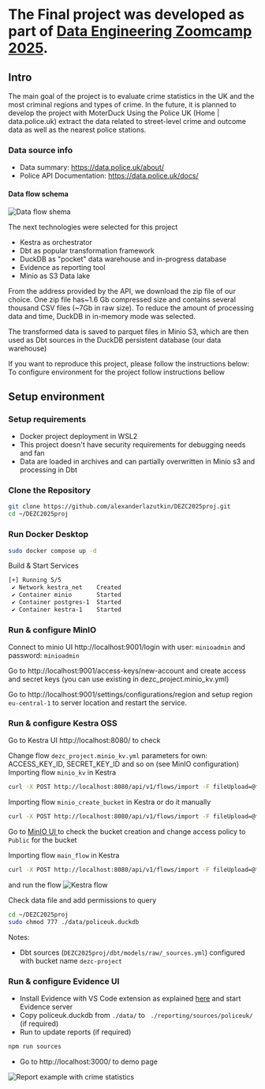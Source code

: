 
# The Final project was developed as part of [Data Engineering Zoomcamp 2025](https://courses.datatalks.club/de-zoomcamp-2025/).

## Intro
The main goal of the project is to evaluate crime statistics in the UK and the most criminal regions and types of crime.
In the future, it is planned to develop the project with MoterDuck
Using the Police UK (Home | data.police.uk) extract the data related to street-level crime and outcome data as well as the nearest police stations. 

### Data source info
- Data summary:  https://data.police.uk/about/
- Police API Documentation: https://data.police.uk/docs/


#### Data flow schema
![Data flow shema](/img/Data%20flow%20schema.png "Data flow shema")

The next technologies were selected for this project
- Kestra as orchestrator
- Dbt as popular transformation framework
- DuckDB as "pocket" data warehouse and in-progress database
- Evidence as reporting tool
- Minio as S3 Data lake


From the address provided by the API, we download the zip file of our choice. One zip file has~1.6 Gb compressed size and contains several thousand CSV files (~7Gb in raw size). To reduce the amount of processing data and time, DuckDB in in-memory mode was selected. 

The transformed data is saved to parquet files in Minio S3, which are then used as Dbt sources in the DuckDB persistent database (our data warehouse)

If you want to reproduce this project, please follow the instructions below:
To configure environment for the project follow instructions bellow

## Setup environment

### Setup requirements
- Docker project deployment in WSL2
- This project doesn't have security requirements for debugging needs and fan
- Data are loaded in archives and can partially overwritten in Minio s3 and processing in Dbt

### Clone the Repository
```sh
git clone https://github.com/alexanderlazutkin/DEZC2025proj.git
cd ~/DEZC2025proj
```

### Run Docker Desktop
```sh
sudo docker compose up -d
```

Build & Start Services
```sh
[+] Running 5/5
 ✔ Network kestra_net    Created                                                         0.3s
 ✔ Container minio       Started                                                        49.9s
 ✔ Container postgres-1  Started                                                        49.8s
 ✔ Container kestra-1    Started                                                         9.5s
```

### Run & configure MinIO
Connect to minio UI http://localhost:9001/login with user: `minioadmin` and password: `minioadmin`
 
Go to http://localhost:9001/access-keys/new-account and create access and secret keys (you can use existing in dezc_project.minio_kv.yml) 

Go to http://localhost:9001/settings/configurations/region and setup region `eu-central-1` to server location and restart the service.

### Run & configure Kestra OSS
Go to Kestra UI http://localhost:8080/ to check 

Change flow `dezc_project.minio_kv.yml` parameters for own: ACCESS_KEY_ID, SECRET_KEY_ID and so on (see MinIO configuration) 
Importing flow  `minio_kv` in Kestra
```sh
curl -X POST http://localhost:8080/api/v1/flows/import -F fileUpload=@flows/dezc_project.minio_kv.yml
```

Importing flow `minio_create_bucket` in Kestra or do it manually
```sh
curl -X POST http://localhost:8080/api/v1/flows/import -F fileUpload=@flows/dezc_project.minio_create_bucket.yml
```
Go to [MinIO UI ](http://localhost:9001/buckets/dezc-project/admin/summary) to check the bucket creation and change access policy to `Public` for the bucket 

Importing flow `main_flow` in Kestra 
```sh
curl -X POST http://localhost:8080/api/v1/flows/import -F fileUpload=@flows/dezc_project.main_flow.yml
``` 
and run the flow
![Kestra flow](/img/Kestra%20flow.png "Kestra flow")

Check data file and add permissions to query
```sh
cd ~/DEZC2025proj
sudo chmod 777 ./data/policeuk.duckdb
```
Notes:
- Dbt sources  (`DEZC2025proj/dbt/models/raw/_sources.yml`) configured with bucket name `dezc-project`


### Run & configure Evidence UI 
- Install Evidence with VS Code extension as explained [here](https://docs.evidence.dev/install-evidence/ ) and start Evidence server
- Copy policeuk.duckdb from `./data/` to ` ./reporting/sources/policeuk/` (if required)
- Run to update reports (if required) 
```bash
npm run sources
```
- Go to http://localhost:3000/ to demo page

![Report example with crime statistics](/img/Example.png "Report example with crime statistics")
